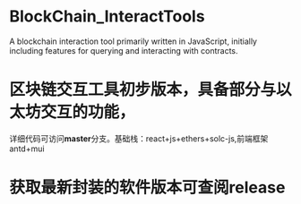 # BlockChain_InteractTools
A blockchain interaction tool primarily written in JavaScript, initially including features for querying and interacting with contracts.

# 区块链交互工具初步版本，具备部分与以太坊交互的功能，
详细代码可访问**master**分支。基础栈：react+js+ethers+solc-js,前端框架antd+mui

# 获取最新封装的软件版本可查阅release 
